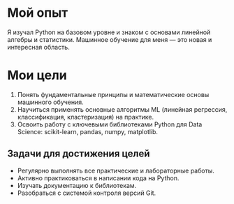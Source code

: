 # Мой опыт

Я изучал Python на базовом уровне и знаком с основами линейной алгебры и статистики. Машинное обучение для меня — это новая и интересная область.

# Мои цели

1.  Понять фундаментальные принципы и математические основы машинного обучения.
2.  Научиться применять основные алгоритмы ML (линейная регрессия, классификация, кластеризация) на практике.
3.  Освоить работу с ключевыми библиотеками Python для Data Science: scikit-learn, pandas, numpy, matplotlib.

## Задачи для достижения целей

*   Регулярно выполнять все практические и лабораторные работы.
*   Активно практиковаться в написании кода на Python.
*   Изучать документацию к библиотекам.
*   Разобраться с системой контроля версий Git.
